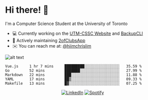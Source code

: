 # Hi there! 👋
I'm a Computer Science Student at the University of Toronto

- 💻 Currently working on the [UTM-CSSC Website](https://github.com/UTM-CSSC) and [BackupCLI](https://github.com/hiimchrislim/BackupCLI)
- 🔨 Actively maintaining [2ofClubsApp](https://github.com/2ofClubsApp)
- ✉️ You can reach me at: [@hiimchrislim](mailto:hello@hiimchrislim.co)

![alt text](https://user-images.githubusercontent.com/24628243/87171758-22f18c00-c2a1-11ea-9d8d-2777e59004b4.png "2ofClubs Logo")

<!--START_SECTION:waka-->
```text
Vue.js     1 hr 7 mins     █████████░░░░░░░░░░░░░░░░   35.59 % 
Go         52 mins         ███████░░░░░░░░░░░░░░░░░░   27.99 % 
Markdown   22 mins         ███░░░░░░░░░░░░░░░░░░░░░░   11.88 % 
YAML       17 mins         ██▒░░░░░░░░░░░░░░░░░░░░░░   09.33 % 
Makefile   13 mins         █▓░░░░░░░░░░░░░░░░░░░░░░░   07.25 % 
```
<!--END_SECTION:waka-->

<div align="center">
<a href="https://www.linkedin.com/in/hiimchrislim" target="_blank"><img src="https://img.shields.io/badge/LinkedIn-%230077B5.svg?&style=flat-square&logo=linkedin&logoColor=white" alt="LinkedIn"></a>
<a href="https://open.spotify.com/user/clim1231" target="_blank"><img src="https://img.shields.io/badge/Spotify-%231ED760.svg?&style=flat-square&logo=spotify&logoColor=white" alt="Spotify"></a>

</div>
